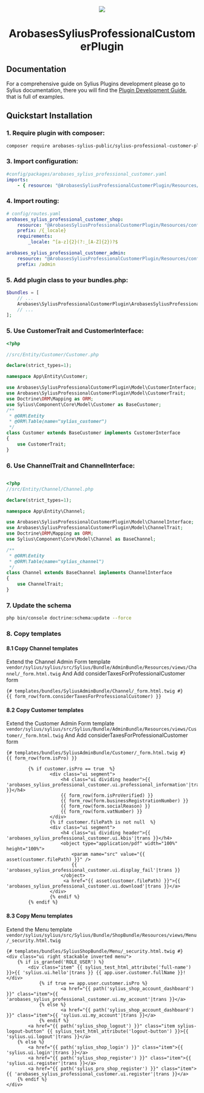 <p align="center">
    <a href="https://sylius.com" target="_blank">
        <img src="https://demo.sylius.com/assets/shop/img/logo.png" />
    </a>
</p>

<h1 align="center">ArobasesSyliusProfessionalCustomerPlugin</h1>

## Documentation

For a comprehensive guide on Sylius Plugins development please go to Sylius documentation,
there you will find the <a href="https://docs.sylius.com/en/latest/plugin-development-guide/index.html">Plugin Development Guide</a>, that is full of examples.

## Quickstart Installation

### 1. Require plugin with composer:
```sh
composer require arobases-sylius-public/sylius-professional-customer-plugin
```
### 3. Import configuration:
```yml
#config/packages/arobases_sylius_professional_customer.yaml
imports:
    - { resource: "@ArobasesSyliusProfessionalCustomerPlugin/Resources/config/config.yaml" }
```

### 4. Import routing:
```yml
# config/routes.yaml
arobases_sylius_professional_customer_shop:
    resource: "@ArobasesSyliusProfessionalCustomerPlugin/Resources/config/shop_routing.yml"
    prefix: /{_locale}
    requirements:
        _locale: ^[a-z]{2}(?:_[A-Z]{2})?$

arobases_sylius_professional_customer_admin:
    resource: "@ArobasesSyliusProfessionalCustomerPlugin/Resources/config/admin_routing.yml"
    prefix: /admin

```
### 5. Add plugin class to your bundles.php:
```php
$bundles = [
    // ...
    Arobases\SyliusProfessionalCustomerPlugin\ArobasesSyliusProfessionalCustomerPlugin::class => ['all' => true],
    // ...
];
```
### 5. Use CustomerTrait and CustomerInterface:
```php
<?php

//src/Entity/Customer/Customer.php

declare(strict_types=1);

namespace App\Entity\Customer;

use Arobases\SyliusProfessionalCustomerPlugin\Model\CustomerInterface;
use Arobases\SyliusProfessionalCustomerPlugin\Model\CustomerTrait;
use Doctrine\ORM\Mapping as ORM;
use Sylius\Component\Core\Model\Customer as BaseCustomer;
/**
 * @ORM\Entity
 * @ORM\Table(name="sylius_customer")
 */
class Customer extends BaseCustomer implements CustomerInterface
{
    use CustomerTrait;
}

```
### 6. Use ChannelTrait and ChannelInterface:

```php

<?php
//src/Entity/Channel/Channel.php

declare(strict_types=1);

namespace App\Entity\Channel;

use Arobases\SyliusProfessionalCustomerPlugin\Model\ChannelInterface;
use Arobases\SyliusProfessionalCustomerPlugin\Model\ChannelTrait;
use Doctrine\ORM\Mapping as ORM;
use Sylius\Component\Core\Model\Channel as BaseChannel;

/**
 * @ORM\Entity
 * @ORM\Table(name="sylius_channel")
 */
class Channel extends BaseChannel implements ChannelInterface
{
    use ChannelTrait;
}
```
### 7. Update the schema

```bash
php bin/console doctrine:schema:update --force
```
### 8. Copy templates

#### 8.1 Copy Channel templates

Extend the Channel Admin Form template 
`vendor/sylius/sylius/src/Sylius/Bundle/AdminBundle/Resources/views/Channel/_form.html.twig`
And Add considerTaxesForProfessionalCustomer form
```twig
{# templates/bundles/SyliusAdminBundle/Channel/_form.html.twig #}
{{ form_row(form.considerTaxesForProfessionalCustomer) }}
```

#### 8.2 Copy Customer templates

Extend the Customer Admin Form template
`vendor/sylius/sylius/src/Sylius/Bundle/AdminBundle/Resources/views/Customer/_form.html.twig`
And Add considerTaxesForProfessionalCustomer form
```twig
{# templates/bundles/SyliusAdminBundle/Customer/_form.html.twig #}
{{ form_row(form.isPro) }}
```

```twig
        {% if customer.isPro == true  %}
                <div class="ui segment">
                    <h4 class="ui dividing header">{{ 'arobases_sylius_professional_customer.ui.professional_information'|trans }}</h4>
                    {{ form_row(form.isProVerified) }}
                    {{ form_row(form.businessRegistrationNumber) }}
                    {{ form_row(form.socialReason) }}
                    {{ form_row(form.vatNumber) }}
                </div>
                {% if customer.filePath is not null  %}
                <div class="ui segment">
                    <h4 class="ui dividing header">{{ 'arobases_sylius_professional_customer.ui.kbis'|trans }}</h4>
                    <object type="application/pdf" width="100%" height="100%">
                        <param name="src" value="{{ asset(customer.filePath) }}" />
                        {{ 'arobases_sylius_professional_customer.ui.display_fail'|trans }}
                    </object>
                     <a href="{{ asset(customer.filePath) }}">{{ 'arobases_sylius_professional_customer.ui.download'|trans }}</a>
                </div>
                {% endif %}
        {% endif %}

```

#### 8.3 Copy Menu templates
Extend the Menu template
`vendor/sylius/sylius/src/Sylius/Bundle/ShopBundle/Resources/views/Menu/_security.html.twig`
```twig
{# templates/bundles/SyliusShopBundle/Menu/_security.html.twig #}
<div class="ui right stackable inverted menu">
    {% if is_granted('ROLE_USER') %}
        <div class="item" {{ sylius_test_html_attribute('full-name') }}>{{ 'sylius.ui.hello'|trans }} {{ app.user.customer.fullName }}!</div>
            {% if true == app.user.customer.isPro %}
                    <a href="{{ path('sylius_shop_account_dashboard') }}" class="item">{{ 'arobases_sylius_professional_customer.ui.my_account'|trans }}</a>
            {% else %}
                    <a href="{{ path('sylius_shop_account_dashboard') }}" class="item">{{ 'sylius.ui.my_account'|trans }}</a>
            {% endif %}
        <a href="{{ path('sylius_shop_logout') }}" class="item sylius-logout-button" {{ sylius_test_html_attribute('logout-button') }}>{{ 'sylius.ui.logout'|trans }}</a>
    {% else %}
        <a href="{{ path('sylius_shop_login') }}" class="item">{{ 'sylius.ui.login'|trans }}</a>
        <a href="{{ path('sylius_shop_register') }}" class="item">{{ 'sylius.ui.register'|trans }}</a>
        <a href="{{ path('sylius_pro_shop_register') }}" class="item">{{ 'arobases_sylius_professional_customer.ui.register'|trans }}</a>
    {% endif %}
</div>
```
